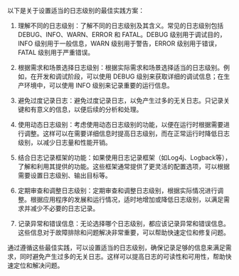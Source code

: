 以下是关于设置适当的日志级别的最佳实践方案：

1. 理解不同的日志级别：了解不同的日志级别及其含义。常见的日志级别包括 DEBUG、INFO、WARN、ERROR 和 FATAL。DEBUG 级别用于调试目的，INFO 级别用于一般信息，WARN 级别用于警告，ERROR 级别用于错误，FATAL 级别用于严重错误。

2. 根据需求和场景选择日志级别：根据实际需求和场景选择适当的日志级别。例如，在开发和调试阶段，可以使用 DEBUG 级别来获取详细的调试信息；在生产环境中，可以使用 INFO 级别来记录重要的运行信息。

3. 避免过度记录日志：避免过度记录日志，以免产生过多的无关日志。只记录关键和有意义的信息，以便后续的分析和处理。

4. 使用动态日志级别：考虑使用动态日志级别的功能，以便在运行时根据需要进行调整。这样可以在需要详细信息时提高日志级别，而在正常运行时降低日志级别，以减少日志量和性能开销。

5. 结合日志记录框架的功能：如果使用日志记录框架（如Log4j、Logback等），了解和利用其提供的功能。这些框架通常提供了更灵活的配置选项，可以根据需要设置日志级别、输出目标等。

6. 定期审查和调整日志级别：定期审查和调整日志级别，根据实际情况进行调整。根据应用程序的发展和运行情况，适时地增加或降低日志级别，以满足需求并减少不必要的日志记录。

7. 记录异常和错误信息：无论选择哪个日志级别，都应该记录异常和错误信息。这些信息对于故障排除和问题解决非常重要，可以帮助快速定位和修复问题。

通过遵循这些最佳实践，可以设置适当的日志级别，确保记录足够的信息来满足需求，同时避免产生过多的无关日志。这样可以提高日志的可读性和可用性，帮助快速定位和解决问题。